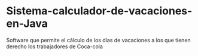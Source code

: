 # Sistema-calculador-de-vacaciones-en-Java
Software que permite el cálculo de los días de vacaciones a los que tienen derecho los trabajadores de Coca-cola
